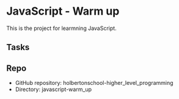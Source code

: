 # JavaScript - Warm up

This is the project for learmning JavaScript.

## Tasks

## Repo
* GitHub repository: holbertonschool-higher_level_programming 
* Directory: javascript-warm_up

